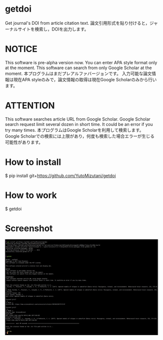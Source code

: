 # getdoi

Get journal's DOI from article citation text.
論文引用形式を貼り付けると，ジャーナルサイトを検索し，DOIを出力します。  


# NOTICE

This software is pre-alpha version now.
You can enter APA style format only at the moment.
This software can search from only Google Scholar at the moment.
本プログラムはまだプレアルファバージョンです。
入力可能な論文情報は現在APA styleのみで，論文情報の取得は現在Google Scholarのみから行います。


# ATTENTION

This software searches article URL from Google Scholar.
Google Scholar search request limit several dozen in short time. It could be an error if you try many times.
本プログラムはGoogle Scholarを利用して検索します。
Google Scholarでの検索には上限があり，何度も検索した場合エラーが生じる可能性があります。


# How to install

$ pip install git+https://github.com/YutoMizutani/getdoi


# How to work

$ getdoi


# Screenshot

![ss1](https://github.com/YutoMizutani/getdoi/blob/master/docs/Screen%20Shot%202017-12-15%20ver_0_1_0.png "ss1")